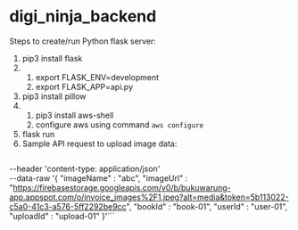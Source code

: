 # digi_ninja_backend

Steps to create/run Python flask server:
1. pip3 install flask
2. 1) export FLASK_ENV=development
   2) export FLASK_APP=api.py
3. pip3 install pillow
4. 1) pip3 install aws-shell
   2) configure aws using command `aws configure`
5. flask run
6. Sample API request to upload image data:
    ```curl --location --request POST 'http://localhost:4000/upload_image' \
--header 'content-type: application/json' \
--data-raw '{
    "imageName" : "abc",
    "imageUrl" : "https://firebasestorage.googleapis.com/v0/b/bukuwarung-app.appspot.com/o/invoice_images%2F1.jpeg?alt=media&token=5b113022-c5a0-41c3-a576-5ff2292be9cc",
    "bookId" : "book-01",
    "userId" : "user-01",
    "uploadId" : "upload-01"
}'```
